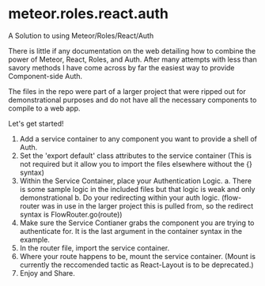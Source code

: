 # meteor.roles.react.auth
A Solution to using Meteor/Roles/React/Auth

There is little if any documentation on the web detailing how to combine the power of Meteor, React, Roles, and Auth.
After many attempts with less than savory methods I have come across by far the easiest way to provide Component-side Auth.

The files in the repo were part of a larger project that were ripped out for demonstrational purposes and do not have all the necessary components to compile to a web app.

Let's get started!

1. Add a service container to any component you want to provide a shell of Auth.
2. Set the 'export default' class attributes to the service container (This is not required but it allow you to import the files elsewhere without the {} syntax)
3. Within the Service Container, place your Authentication Logic.
  a. There is some sample logic in the included files but that logic is weak and only demonstrational
  b. Do your redirecting within your auth logic. (flow-router was in use in the larger project this is pulled from, so the redirect syntax is FlowRouter.go(route))
4. Make sure the Service Contianer grabs the component you are trying to authenticate for. It is the last argument in the container syntax in the example.
5. In the router file, import the service container.
6. Where your route happens to be, mount the service container. (Mount is currently the reccomended tactic as React-Layout is to be deprecated.)
7. Enjoy and Share. 
